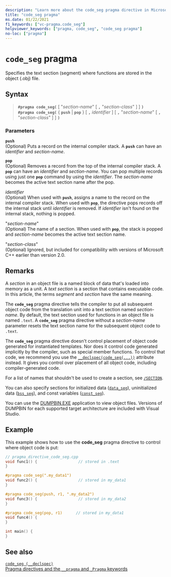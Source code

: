 ```yaml
---
description: "Learn more about the code_seg pragma directive in Microsoft C/C++"
title: "code_seg pragma"
ms.date: 01/22/2021
f1_keywords: ["vc-pragma.code_seg"]
helpviewer_keywords: ["pragma, code_seg", "code_seg pragma"]
no-loc: ["pragma"]
---
```

# `code_seg` pragma

Specifies the text section (segment) where functions are stored in the object (.obj) file.

## Syntax

> **`#pragma code_seg(`** [ "*section-name*" [ **`,`** "*section-class*" ] ] **`)`**\
> **`#pragma code_seg(`** { **`push`** | **`pop`** } [ **`,`** *identifier* ] [ **`,`** "*section-name*" [ **`,`** "*section-class*" ] ] **`)`**

### Parameters

**`push`**\
(Optional) Puts a record on the internal compiler stack. A **`push`** can have an *identifier* and *section-name*.

**`pop`**\
(Optional) Removes a record from the top of the internal compiler stack. A **`pop`** can have an *identifier* and *section-name*. You can pop multiple records using just one **`pop`** command by using the *identifier*. The *section-name* becomes the active text section name after the pop.

*identifier*\
(Optional) When used with **`push`**, assigns a name to the record on the internal compiler stack. When used with **`pop`**, the directive pops records off the internal stack until *identifier* is removed. If *identifier* isn't found on the internal stack, nothing is popped.

"*section-name*"\
(Optional) The name of a section. When used with **`pop`**, the stack is popped and *section-name* becomes the active text section name.

"*section-class*"\
(Optional) Ignored, but included for compatibility with versions of Microsoft C++ earlier than version 2.0.

## Remarks

A *section* in an object file is a named block of data that's loaded into memory as a unit. A *text section* is a section that contains executable code. In this article, the terms *segment* and *section* have the same meaning.

The **`code_seg`** pragma directive tells the compiler to put all subsequent object code from the translation unit into a text section named *section-name*. By default, the text section used for functions in an object file is named `.text`. A **`code_seg`** pragma directive without a *section-name* parameter resets the text section name for the subsequent object code to `.text`.

The **`code_seg`** pragma directive doesn't control placement of object code generated for instantiated templates. Nor does it control code generated implicitly by the compiler, such as special member functions. To control that code, we recommend you use the [`__declspec(code_seg(...))`](../cpp/code-seg-declspec.md) attribute instead. It gives you control over placement of all object code, including compiler-generated code.

For a list of names that shouldn't be used to create a section, see [`/SECTION`](../build/reference/section-specify-section-attributes.md).

You can also specify sections for initialized data ([`data_seg`](../preprocessor/data-seg.md)), uninitialized data ([`bss_seg`](../preprocessor/bss-seg.md)), and const variables ([`const_seg`](../preprocessor/const-seg.md)).

You can use the [DUMPBIN.EXE](../build/reference/dumpbin-command-line.md) application to view object files. Versions of DUMPBIN for each supported target architecture are included with Visual Studio.

## Example

This example shows how to use the **code_seg** pragma directive to control where object code is put:

```cpp
// pragma_directive_code_seg.cpp
void func1() {                  // stored in .text
}

#pragma code_seg(".my_data1")
void func2() {                  // stored in my_data1
}

#pragma code_seg(push, r1, ".my_data2")
void func3() {                  // stored in my_data2
}

#pragma code_seg(pop, r1)      // stored in my_data1
void func4() {
}

int main() {
}
```

## See also

[`code_seg (__declspec)`](../cpp/code-seg-declspec.md)\
[Pragma directives and the `__pragma` and `_Pragma` keywords](./pragma-directives-and-the-pragma-keyword.md)
